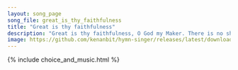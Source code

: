 ```yaml
---
layout: song_page
song_file: great_is_thy_faithfulness
title: "Great is thy faithfulness"
description: "Great is thy faithfulness, O God my Maker. There is no shadow of turning with thee. Thou changest not, thy compassions, they fail not. As thou hast be... english theist 4part musicbyother textbyother"
image: https://github.com/kenanbit/hymn-singer/releases/latest/download/great_is_thy_faithfulness-trad.png
---
```


{% include choice_and_music.html %}